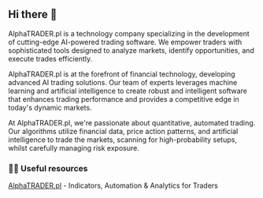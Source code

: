 ## Hi there 👋

AlphaTRADER.pl is a technology company specializing in the development of cutting-edge AI-powered trading software. We empower traders with sophisticated tools designed to analyze markets, identify opportunities, and execute trades efficiently.

AlphaTRADER.pl is at the forefront of financial technology, developing advanced AI trading solutions. Our team of experts leverages machine learning and artificial intelligence to create robust and intelligent software that enhances trading performance and provides a competitive edge in today's dynamic markets.

At AlphaTRADER.pl, we're passionate about quantitative, automated trading. Our algorithms utilize financial data, price action patterns, and artificial intelligence to trade the markets, scanning for high-probability setups, whilst carefully managing risk exposure.

### 👩‍💻 Useful resources

[AlphaTRADER.pl](https://www.alphatrader.pl/en/) - Indicators, Automation & Analytics for Traders

<!--

**Here are some ideas to get you started:**

🙋‍♀️ A short introduction - what is your organization all about?
🌈 Contribution guidelines - how can the community get involved?
👩‍💻 Useful resources - where can the community find your docs? Is there anything else the community should know?
🍿 Fun facts - what does your team eat for breakfast?
🧙 Remember, you can do mighty things with the power of [Markdown](https://docs.github.com/github/writing-on-github/getting-started-with-writing-and-formatting-on-github/basic-writing-and-formatting-syntax)
-->
